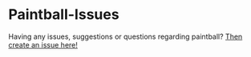 # Paintball-Issues
Having any issues, suggestions or questions regarding paintball?
[Then create an issue here!](https://github.com/PaintballWarEdition/Paintball-Issues/issues)
